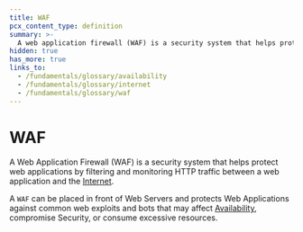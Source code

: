 ```yaml
---
title: WAF
pcx_content_type: definition
summary: >-
  A web application firewall (WAF) is a security system that helps protect web applications by filtering and monitoring HTTP traffic between a web application and the [Internet](/fundamentals/glossary/#internet).
hidden: true
has_more: true
links_to:
  - /fundamentals/glossary/availability
  - /fundamentals/glossary/internet
  - /fundamentals/glossary/waf
---
```


# WAF

A Web Application Firewall (WAF) is a security system that helps protect web applications by filtering and monitoring HTTP traffic between a web application and the [Internet](/fundamentals/glossary/internet).

A `WAF` can be placed in front of Web Servers and protects Web Applications against common web exploits and bots that may affect [Availability](/fundamentals/glossary/availability), compromise Security, or consume excessive resources.

